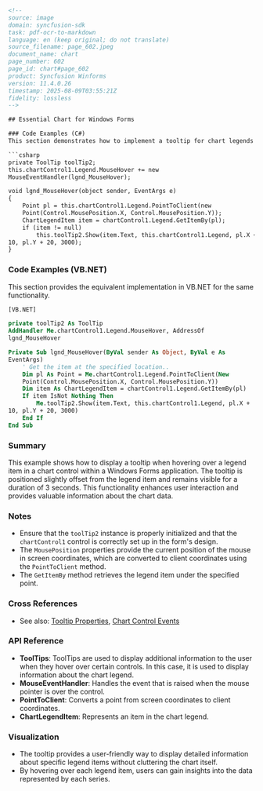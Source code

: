 ```html
<!-- 
source: image
domain: syncfusion-sdk
task: pdf-ocr-to-markdown
language: en (keep original; do not translate)
source_filename: page_602.jpeg
document_name: chart
page_number: 602
page_id: chart#page_602
product: Syncfusion Winforms
version: 11.4.0.26
timestamp: 2025-08-09T03:55:21Z
fidelity: lossless
-->

## Essential Chart for Windows Forms

### Code Examples (C#)
This section demonstrates how to implement a tooltip for chart legends in Windows Forms using C#.

```csharp
private ToolTip toolTip2;
this.chartControl1.Legend.MouseHover += new
MouseEventHandler(lgnd_MouseHover);

void lgnd_MouseHover(object sender, EventArgs e)
{
    Point pl = this.chartControl1.Legend.PointToClient(new
    Point(Control.MousePosition.X, Control.MousePosition.Y));
    ChartLegendItem item = chartControl1.Legend.GetItemBy(pl);
    if (item != null)
        this.toolTip2.Show(item.Text, this.chartControl1.Legend, pl.X + 
10, pl.Y + 20, 3000);
}
```

### Code Examples (VB.NET)
This section provides the equivalent implementation in VB.NET for the same functionality.

```vb
[VB.NET]

private toolTip2 As ToolTip
AddHandler Me.chartControl1.Legend.MouseHover, AddressOf
lgnd_MouseHover

Private Sub lgnd_MouseHover(ByVal sender As Object, ByVal e As
EventArgs)
    ' Get the item at the specified location..
    Dim pl As Point = Me.chartControl1.Legend.PointToClient(New
    Point(Control.MousePosition.X, Control.MousePosition.Y))
    Dim item As ChartLegendItem = chartControl1.Legend.GetItemBy(pl)
    If item IsNot Nothing Then
        Me.toolTip2.Show(item.Text, this.chartControl1.Legend, pl.X + 
10, pl.Y + 20, 3000)
    End If
End Sub
```

### Summary
This example shows how to display a tooltip when hovering over a legend item in a chart control within a Windows Forms application. The tooltip is positioned slightly offset from the legend item and remains visible for a duration of 3 seconds. This functionality enhances user interaction and provides valuable information about the chart data.

### Notes
- Ensure that the `toolTip2` instance is properly initialized and that the `chartControl1` control is correctly set up in the form's design.
- The `MousePosition` properties provide the current position of the mouse in screen coordinates, which are converted to client coordinates using the `PointToClient` method.
- The `GetItemBy` method retrieves the legend item under the specified point.

### Cross References
- See also: [Tooltip Properties](#tooltip-properties), [Chart Control Events](#chart-control-events)

### API Reference
- **ToolTips**: ToolTips are used to display additional information to the user when they hover over certain controls. In this case, it is used to display information about the chart legend.
- **MouseEventHandler**: Handles the event that is raised when the mouse pointer is over the control.
- **PointToClient**: Converts a point from screen coordinates to client coordinates.
- **ChartLegendItem**: Represents an item in the chart legend.

### Visualization
- The tooltip provides a user-friendly way to display detailed information about specific legend items without cluttering the chart itself.
- By hovering over each legend item, users can gain insights into the data represented by each series.

<!-- tags: [Syncfusion, ToolTips, Chart Control, Windows Forms, Mouse Hover, Chart Legend] keywords: [tooltip, legend, mouse hover, chart control, windows forms, synchronization, user interaction, information display] -->
```